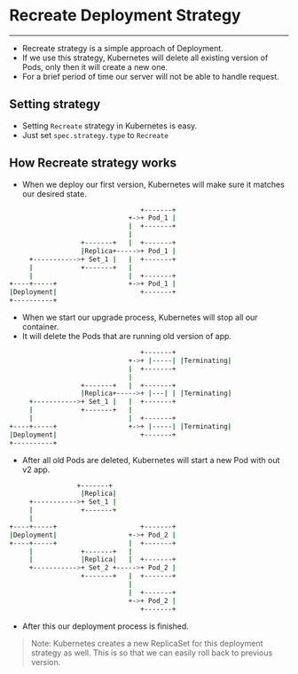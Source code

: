 # Recreate Deployment Strategy

---

- Recreate strategy is a simple approach of Deployment.
- If we use this strategy, Kubernetes will delete all existing version of Pods, only then it will create a new one.
- For a brief period of time our server will not be able to handle request.

## Setting strategy

- Setting `Recreate` strategy in Kubernetes is easy.
- Just set `spec.strategy.type` to `Recreate`

## How Recreate strategy works

- When we deploy our first version, Kubernetes will make sure it matches our desired state.

```bash
                                 +-------+
                              +->+ Pod_1 |
                              |  +-------+
                              |
                  +-------+   |  +-------+
                  |Replica+----->+ Pod_1 |
     +----------->+ Set_1 |   |  +-------+
     |            +-------+   |
     |                        |  +-------+
+----+-----+                  +->+ Pod_1 |
|Deployment|                     +-------+
+----------+
```

- When we start our upgrade process, Kubernetes will stop all our container.
- It will delete the Pods that are running old version of app.

```bash
                                 +-------+
                              +->+ |-----| |Terminating|
                              |  +-------+
                              |
                  +-------+   |  +-------+
                  |Replica+----->+ |---| | |Terminating|
     +----------->+ Set_1 |   |  +-------+
     |            +-------+   |
     |                        |  +-------+
+----+-----+                  +->+ |-----| |Terminating|
|Deployment|                     +-------+
+----------+

```

- After all old Pods are deleted, Kubernetes will start a new Pod with out v2 app.

```bash
                 +-------+
                  |Replica|
     +----------->+ Set_1 |
     |            +-------+
     |
+----+-----+                     +-------+
|Deployment|                  +->+ Pod_2 |
+----+-----+                  |  +-------+
     |            +-------+   |
     |            |Replica|   |  +-------+
     +----------->+ Set_2 +----->+ Pod_2 |
                  +-------+   |  +-------+
                              |
                              |  +-------+
                              +->+ Pod_2 |
                                 +-------+
```

- After this our deployment process is finished.

> Note: Kubernetes creates a new ReplicaSet for this deployment strategy as well. This is so that we can easily roll back to previous version.

